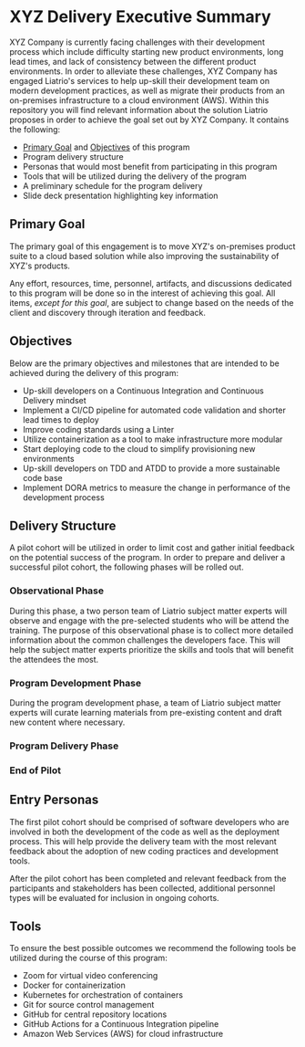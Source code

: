 # XYZ Delivery Executive Summary

XYZ Company is currently facing challenges with their development process which include difficulty starting new product environments, long lead times, and lack of consistency between the different product environments. In order to alleviate these challenges, XYZ Company has engaged Liatrio's services to help up-skill their development team on modern development practices, as well as migrate their products from an on-premises infrastructure to a cloud environment (AWS). Within this repository you will find relevant information about the solution Liatrio proposes in order to achieve the goal set out by XYZ Company. It contains the following:

- [Primary Goal](#primary-goal-of-this-engagement) and [Objectives](#objectives) of this program
- Program delivery structure
- Personas that would most benefit from participating in this program
- Tools that will be utilized during the delivery of the program
- A preliminary schedule for the program delivery
- Slide deck presentation highlighting key information

## Primary Goal

The primary goal of this engagement is to move XYZ's on-premises product suite to a cloud based solution while also improving the sustainability of XYZ's products.

Any effort, resources, time, personnel, artifacts, and discussions dedicated to this program will be done so in the interest of achieving this goal. All items, *except for this goal*, are subject to change based on the needs of the client and discovery through iteration and feedback.

## Objectives

Below are the primary objectives and milestones that are intended to be achieved during the delivery of this program:

- Up-skill developers on a Continuous Integration and Continuous Delivery mindset
- Implement a CI/CD pipeline for automated code validation and shorter lead times to deploy
- Improve coding standards using a Linter
- Utilize containerization as a tool to make infrastructure more modular
- Start deploying code to the cloud to simplify provisioning new environments
- Up-skill developers on TDD and ATDD to provide a more sustainable code base
- Implement DORA metrics to measure the change in performance of the development process

## Delivery Structure

A pilot cohort will be utilized in order to limit cost and gather initial feedback on the potential success of the program. In order to prepare and deliver a successful pilot cohort, the following phases will be rolled out.

### Observational Phase

During this phase, a two person team of Liatrio subject matter experts will observe and engage with the pre-selected students who will be attend the training. The purpose of this observational phase is to collect more detailed information about the common challenges the developers face. This will help the subject matter experts prioritize the skills and tools that will benefit the attendees the most.  

### Program Development Phase

During the program development phase, a team of Liatrio subject matter experts will curate learning materials from pre-existing content and draft new content where necessary. 

### Program Delivery Phase

### End of Pilot

## Entry Personas

The first pilot cohort should be comprised of software developers who are involved in both the development of the code as well as the deployment process. This will help provide the delivery team with the most relevant feedback about the adoption of new coding practices and development tools.

After the pilot cohort has been completed and relevant feedback from the participants and stakeholders has been collected, additional personnel types will be evaluated for inclusion in ongoing cohorts. 

## Tools

To ensure the best possible outcomes we recommend the following tools be utilized during the course of this program:

- Zoom for virtual video conferencing
- Docker for containerization
- Kubernetes for orchestration of containers
- Git for source control management
- GitHub for central repository locations
- GitHub Actions for a Continuous Integration pipeline
- Amazon Web Services (AWS) for cloud infrastructure